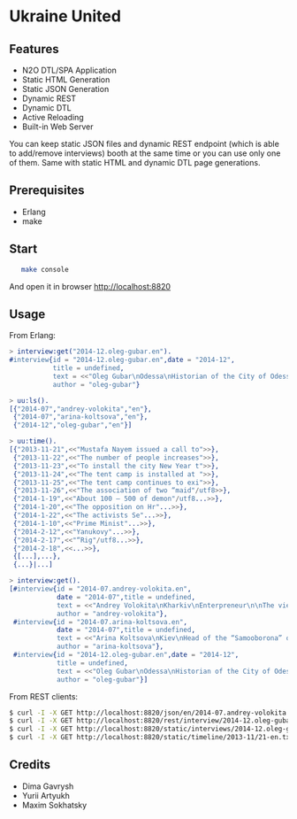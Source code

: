 Ukraine United
==============

Features
--------

* N2O DTL/SPA Application
* Static HTML Generation
* Static JSON Generation
* Dynamic REST
* Dynamic DTL
* Active Reloading
* Built-in Web Server

You can keep static JSON files and dynamic REST
endpoint (which is able to add/remove interviews)
booth at the same time or you can use only one of them.
Same with static HTML and dynamic DTL page generations.

Prerequisites
-------------

* Erlang
* make

Start
-----

```sh
   make console
```

And open it in browser [http://localhost:8820](http://localhost:8820)

Usage
-----

From Erlang:

```erlang
> interview:get("2014-12.oleg-gubar.en").
#interview{id = "2014-12.oleg-gubar.en",date = "2014-12",
           title = undefined,
           text = <<"Oleg Gubar\nOdessa\nHistorian of the City of Odessa\n\nIn general, I don’t concern myself with polit"/utf8...>>,
           author = "oleg-gubar"}

> uu:ls().
[{"2014-07","andrey-volokita","en"},
 {"2014-07","arina-koltsova","en"},
 {"2014-12","oleg-gubar","en"}]

> uu:time().
[{"2013-11-21",<<"Mustafa Nayem issued a call to">>},
 {"2013-11-22",<<"The number of people increases">>},
 {"2013-11-23",<<"To install the city New Year t">>},
 {"2013-11-24",<<"The tent camp is installed at ">>},
 {"2013-11-25",<<"The tent camp continues to exi">>},
 {"2013-11-26",<<"The association of two “maid"/utf8>>},
 {"2014-1-19",<<"About 100 – 500 of demon"/utf8...>>},
 {"2014-1-20",<<"The opposition on Hr"...>>},
 {"2014-1-22",<<"The activists Se"...>>},
 {"2014-1-10",<<"Prime Minist"...>>},
 {"2014-2-12",<<"Yanukovy"...>>},
 {"2014-2-17",<<"“Rig"/utf8...>>},
 {"2014-2-18",<<...>>},
 {[...],...},
 {...}|...]

> interview:get().
[#interview{id = "2014-07.andrey-volokita.en",
            date = "2014-07",title = undefined,
            text = <<"Andrey Volokita\nKharkiv\nEnterpreneur\n\nThe views of Kharkovites [citizens of Kharkov, a city "...>>,
            author = "andrey-volokita"},
 #interview{id = "2014-07.arina-koltsova.en",
            date = "2014-07",title = undefined,
            text = <<"Arina Koltsova\nKiev\nHead of the “Samooborona” of Solomyansky district of Kiev\n\nI arrived"/utf8...>>,
            author = "arina-koltsova"},
 #interview{id = "2014-12.oleg-gubar.en",date = "2014-12",
            title = undefined,
            text = <<"Oleg Gubar\nOdessa\nHistorian of the City of Odessa\n\nIn general, I don’t concern mysel"/utf8...>>,
            author = "oleg-gubar"}]
```

From REST clients:

```sh
$ curl -I -X GET http://localhost:8820/json/en/2014-07.andrey-volokita.json
$ curl -I -X GET http://localhost:8820/rest/interview/2014-12.oleg-gubar.en
$ curl -I -X GET http://localhost:8820/static/interviews/2014-12.oleg-gubar.en.txt
$ curl -I -X GET http://localhost:8820/static/timeline/2013-11/21-en.txt
```

Credits
-------

* Dima Gavrysh
* Yurii Artyukh
* Maxim Sokhatsky
